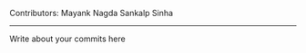 Contributors:
Mayank Nagda
Sankalp Sinha

-----------------------------
Write about your commits here


